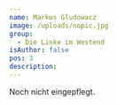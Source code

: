 ```yaml
---
name: Markus Gludowacz
image: /uploads/nopic.jpg
group:
  - Die Linke im Westend
isAuthor: false
pos: 3
description: 
---
```


Noch nicht eingepflegt.